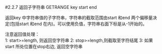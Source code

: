 #2.2.7	返回子字符串
GETRANGE key start end

返回key 中字符串值的子字符串，字符串的截取范围由start 和end 两个偏移量决定(包括start 和end 在内)。可以使用负值，字符串右面下标是从-1开始的。

注意返回值处理：	
1: start>=length, 则返回空字符串
2: stop>=length,则截取至字符结尾
3: 如果start 所处位置在stop右边, 返回空字符串
